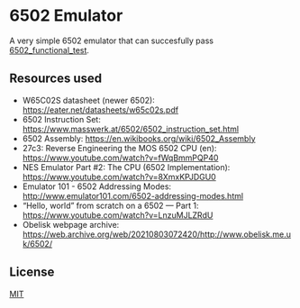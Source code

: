 # 6502 Emulator

A very simple 6502 emulator that can succesfully pass
[6502_functional_test](https://github.com/Klaus2m5/6502_65C02_functional_tests).

## Resources used

- W65C02S datasheet (newer 6502):
	https://eater.net/datasheets/w65c02s.pdf
- 6502 Instruction Set:
	https://www.masswerk.at/6502/6502_instruction_set.html
- 6502 Assembly:
	https://en.wikibooks.org/wiki/6502_Assembly
- 27c3: Reverse Engineering the MOS 6502 CPU (en):
	https://www.youtube.com/watch?v=fWqBmmPQP40
- NES Emulator Part #2: The CPU (6502 Implementation):
	https://www.youtube.com/watch?v=8XmxKPJDGU0
- Emulator 101 - 6502 Addressing Modes:
	http://www.emulator101.com/6502-addressing-modes.html
- “Hello, world” from scratch on a 6502 — Part 1:
	https://www.youtube.com/watch?v=LnzuMJLZRdU
- Obelisk webpage archive:
	https://web.archive.org/web/20210803072420/http://www.obelisk.me.uk/6502/

## License

[MIT](https://opensource.org/licenses/MIT)
